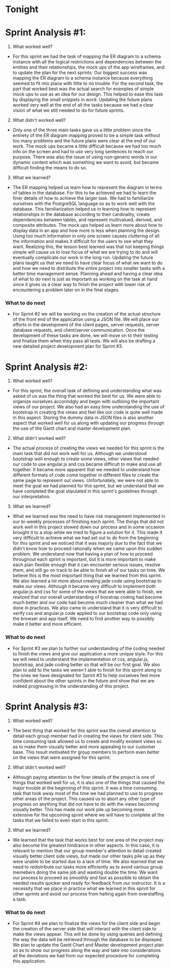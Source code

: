 # Tonight

# Sprint Analysis #1:

1. What worked well? 

- For this sprint we had the task of mapping the ER diagram to a schema instance with all the logical restrictions and dependencies between the entities and their relationships, the mock ups of the app wireframes, and to update the plan for the next sprints. Our biggest success was mapping the ER diagram to a schema instance because everything seemed to fit into place with little to no trouble. For the second task, the part that worked best was the actual search for examples of simple mock ups to use as an idea for our design. This helped to ease this task by displaying the small snippets in word. Updating the future plans worked very well at the end of all the tasks because we had a clear vision of what we still needed to do for future sprints. 

2. What didn't worked well? 

- Only one of the three main tasks gave us a little problem since the entirety of the ER diagram mapping proved to be a simple task without too many problems and the future plans were clear at the end of our work. The mock ups became a little difficult because we had too much info on the screen and had to use very long sentences to reach our purpose. There was also the issue of using non-generic words in our dynamic content which was something we want to avoid, but became difficult finding the means to do so.

3. What we learned? 

- The ER mapping helped us learn how to represent the diagram in terms of tables in the database.  For this to be achieved we had to learn the finer details of how to achieve the larger task. We had to familiarize ourselves with the PostgreSQL language so as to work well with the database. This familiarization helped us in learning how to represent relationships in the database according to their cardinality, create dependencies between tables, and  represent multivalued, derived, and composite attributes. The mock ups helped us learn more about how to display data in an app and how more is less when planning the design. Using too much information in only one screen causes cluttering of all the information and makes it difficult for the users to see what they want. Realizing this, the lesson best learned was that not keeping things simple will cause us to lose focus of what we are trying to do and will eventually complicate our work in the long run. Updating the future plans taught us that we need to have clear focus of what we want to do and how we need to distribute the entire project into smaller tasks with a better time management sense. Planning ahead and having a clear idea of what to do next is just as important as working on the task at hand since it gives us a clear way to finish the project with lower risk of encountering a problem later on in the final stages. 

### What to do next 

- For Sprint #2 we will be working on the creation of the actual structure of the front end of the application using a JSON file. We will place our efforts in the development of the client pages, server requests, server database requests, and client/server communication. Once the development of these tasks are done, we will move on to their testing and finalize them when they pass all tests. We will also be drafting a new detailed project  development plan for Sprint #3.

# Sprint Analysis #2:

1. What worked well? 

- For this sprint, the overall task of defining and understanding what was asked of us was the thing that worked the best for us. We were able to organize ourselves accorindgly and begin with outlining the important views of our project. We also had an easy time understanding the use of bootstrap in creating the views and feel like our code is quite well made in this aspect. Storing the dummy data in JSON files is also another aspect that worked well for us along with updating our progress through the use of the Gantt chart and master development plan. 

2. What didn't worked well? 

- The actual process of creating the views we needed for this sprint is the main task that did not work well for us. Although we understood bootstrap well enough to create some views, other views that needed our code to use angular.js and css became difficult to make and use all together. It became more apparent that we needed to understand how different formats of code come together in different files to create the same page to represent out views. Unfortunately, we were not able to meet the goal we had planned for this sprint, but we understand that we have completed the goal stipulated in this sprint's guidelines through our interpretation. 

3. What we learned? 

- What we learned was the need to have risk management implemented in our bi-weekly processes of finishing each sprint. The things that did not work well in this project slowed down our process and in some occasion brought it to a stop while we tried to figure a solution for it. This made it very difficult to achieve what we had set out to do from the beginning for this sprint and we noticed that it was majorly due to the fact that we didn't know how to proceed rationally when we came upon this sudden problem. We understand now that having a plan of how to proceed throughout each sprint is important, but it is more important to make each plan flexible enough that it can encounter serious issues, resolve them, and still go on track to be able to finish all of our tasks on time. We believe this is the most important thing that we learned from this sprint. We also learned a lot more about creating jade code using bootstrap to make our views. Although it became very difficult to implement both angular.js and css for some of the views that we were able to finish, we realized that our overall understanding of boostrap coding had become much better and our code had become much cleaner than what we had done in practices. We also came to understand that it is very difficult to verify css and angular.js code applied to our bootstrap code only using the browser and app itself. We need to find another way to possibly make it better and more efficient.

### What to do next

- For Sprint #3 we plan to further our understanding of the coding needed to finish the views and give our application a more unique style. For this we will need to understand the implementation of css, angular.js, bootstrap, and jade coding better so that will be our first goal. We also plan to add to the tasks we weren't able to finish for this sprint along to the ones we have designated for Sprint #3 to help ourselves feel more confident about the other sprints in the future and show that we are indeed progressing in the understanding of this project.

# Sprint Analysis #3:

1. What worked well? 

- The best thing that worked for this sprint was the overall attention to detail each group member had in creating the views for client side. This time consuming task allowed us to create and modify existent views so as to make them visually better and more appealing to our customer base. This result motivated thr group members to perform even better on the views that were assigned for this sprint. 

2. What didn't worked well? 

- Although paying attention to the finer details of the project is one of things that worked well for us, it is also one of the things that caused the major trouble at the beginning of this sprint. It was a time consuming task that took away most of the time we had planned to use to progress other areas of the project. This caused us to abort any other type of progress on anything that did not have to do with the views becoming visually better. This has made our work pile up becoming more extensive for the upcoming sprint where we will have to complete all the tasks that we failed to even start in this sprint. 

3. What we learned? 

- We learned that the task that works best for one area of the project may also become the greatest hindrance in other aspects. In this case, it is relevant to mention that our group member's attention to detail created visually better client side views, but made our other tasks pile up as they were unable to be started due to a lack of time. We also learned that we need to redistribute our tasks more efficiently as to avoid various group memebers doing the same job and wasting double the time. We want our process to proceed as smoothly and fast as possible to obtain the needed results quicker and ready for feedback from our instructor. It is a necessity that we place in practice what we learned in this sprint for other sprints and avoid our process from halting again from overstaffing a task. 

### What to do next

- For Sprint #4 we plan to finalize the views for the client side and begin the creation of the server side that will interact with the client side to make the views appear. This will be done by using queries and defining the way the data will be retrieved through the database to be displayed. We plan to update the Gantt Chart and Master development project plan so as to show our progress along the way and take into considerations all the deviations we had from our expected procedure for completing this application. 
